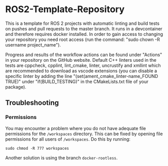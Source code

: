 # ROS2-Template-Repository

This is a template for ROS 2 projects with automatic linting and build tests on pushes and pull requests to the master branch. It runs in a devcontainer and therefore requires docker installed. In order to gain access to changing your repository you need root access (run the command: "sudo chown -R username project_name"). 

Progress and results of the workflow actions can be found under "Actions" in your repository on the GitHub website. Default C++ linters used in the tests are cppcheck, cpplint, lint_cmake, linter, uncrustify and xmllint which are recommended to download as vscode extensions (you can disable a specific linter by adding the line "(set(ament_cmake_linter-name_FOUND TRUE)" under "if(BUILD_TESTING)" in the CMakeLists.txt file of your package).

## Troubleshooting

### Permissions

You may encounter a problem where you do not have adequate file permissions for the `/workspaces` directory. This can be fixed by opening file permissions for all users of `/workspaces`. Do this by running:

```
sudo chmod -R 777 workspaces
```

Another solution is using the branch `docker-rootless`.
